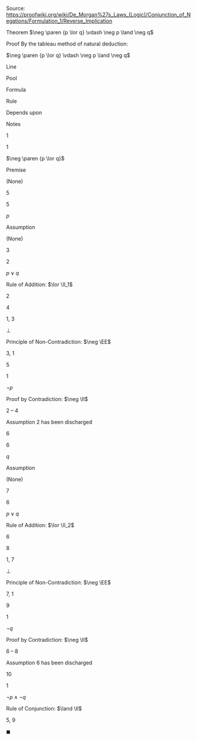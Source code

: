 # 

Source: https://proofwiki.org/wiki/De_Morgan%27s_Laws_(Logic)/Conjunction_of_Negations/Formulation_1/Reverse_Implication

Theorem
$\neg \paren {p \lor q} \vdash \neg p \land \neg q$


Proof
By the tableau method of natural deduction:


$\neg \paren {p \lor q} \vdash \neg p \land \neg q$


Line


Pool

Formula

Rule

Depends upon

Notes


1


1

$\neg \paren {p \lor q}$

Premise

(None)




5


5

$p$

Assumption

(None)




3


2

$p \lor q$

Rule of Addition: $\lor \II_1$

2




4


1, 3

$\bot$

Principle of Non-Contradiction: $\neg \EE$

3, 1




5


1

$\neg p$

Proof by Contradiction: $\neg \II$

2 – 4

Assumption 2 has been discharged


6


6

$q$

Assumption

(None)




7


6

$p \lor q$

Rule of Addition: $\lor \II_2$

6




8


1, 7

$\bot$

Principle of Non-Contradiction: $\neg \EE$

7, 1




9


1

$\neg q$

Proof by Contradiction: $\neg \II$

6 – 8

Assumption 6 has been discharged


10


1

$\neg p \land \neg q$

Rule of Conjunction: $\land \II$

5, 9


$\blacksquare$





